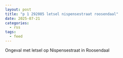 ```yaml
---
layout: post
title: "p 1 292085 letsel nispensestraat roosendaal"
date: 2025-07-21
categories: 
  - rss
tags: 
  - feed
---
```


Ongeval met letsel op Nispensestraat in Roosendaal
